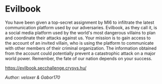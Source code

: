 # Evilbook

You have been given a top-secret assignment by MI6 to infiltrate the latest communication platform used by our adversaries. Evilbook, as they call it, is a social media platform used by the world's most dangerous villains to plan and coordinate their attacks against us. Your mission is to gain access to the account of an invited villain, who is using the platform to communicate with other members of their criminal organization. The information obtained from the account could potentially prevent a catastrophic attack on a major world power. Remember, the fate of our nation depends on your success.

https://evilbook.secchallenge.crysys.hu/

*Author: veloxer & Gabor170*